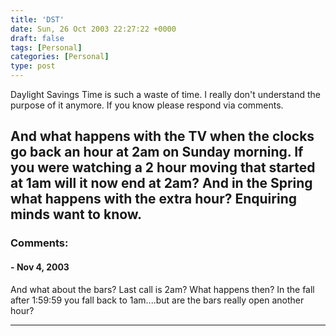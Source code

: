 ```yaml
---
title: 'DST'
date: Sun, 26 Oct 2003 22:27:22 +0000
draft: false
tags: [Personal]
categories: [Personal]
type: post
---
```


Daylight Savings Time is such a waste of time. I really don't understand the purpose of it anymore. If you know please respond via comments.

And what happens with the TV when the clocks go back an hour at 2am on Sunday morning. If you were watching a 2 hour moving that started at 1am will it now end at 2am? And in the Spring what happens with the extra hour? Enquiring minds want to know.
---
### Comments:
#### []( "") - <time datetime="2003-11-06 13:37:40">Nov 4, 2003</time>

And what about the bars? Last call is 2am? What happens then? In the fall after 1:59:59 you fall back to 1am....but are the bars really open another hour?
<hr />
